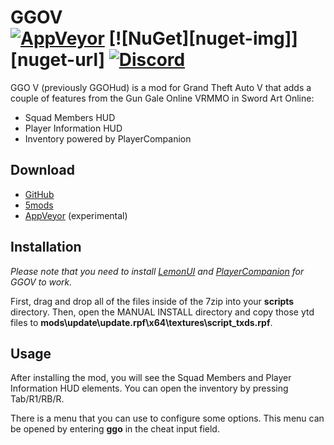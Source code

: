 # GGOV<br>[![AppVeyor][appveyor-img]][appveyor-url] [![NuGet][nuget-img]][nuget-url] [![Discord][discord-img]][discord-url]

GGO V (previously GGOHud) is a mod for Grand Theft Auto V that adds a couple of features from the Gun Gale Online VRMMO in Sword Art Online:

* Squad Members HUD
* Player Information HUD
* Inventory powered by PlayerCompanion

## Download

* [GitHub](https://github.com/justalemon/GGOV/releases)
* [5mods](https://www.gta5-mods.com/scripts/ggo)
* [AppVeyor](https://ci.appveyor.com/project/justalemon/ggov) (experimental)

## Installation

*Please note that you need to install [LemonUI](https://www.gta5-mods.com/tools/lemonui) and [PlayerCompanion](https://www.gta5-mods.com/scripts/playercompanion) for GGOV to work.*

First, drag and drop all of the files inside of the 7zip into your **scripts** directory. Then, open the MANUAL INSTALL directory and copy those ytd files to **mods\update\update.rpf\x64\textures\script_txds.rpf**.

## Usage

After installing the mod, you will see the Squad Members and Player Information HUD elements. You can open the inventory by pressing Tab/R1/RB/R.

There is a menu that you can use to configure some options. This menu can be opened by entering **ggo** in the cheat input field.

[appveyor-img]: https://img.shields.io/appveyor/build/justalemon/ggov?label=appveyor
[appveyor-url]: https://ci.appveyor.com/project/justalemon/ggov
[discord-img]: https://img.shields.io/badge/discord-join-7289DA.svg
[discord-url]: https://discord.gg/Cf6sspj
